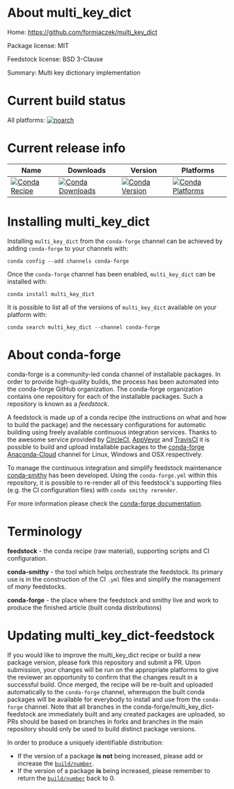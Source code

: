 About multi_key_dict
====================

Home: https://github.com/formiaczek/multi_key_dict

Package license: MIT

Feedstock license: BSD 3-Clause

Summary: Multi key dictionary implementation



Current build status
====================

All platforms:
[![noarch](https://img.shields.io/circleci/project/github/conda-forge/multi_key_dict-feedstock/master.svg?label=noarch)](https://circleci.com/gh/conda-forge/multi_key_dict-feedstock)

Current release info
====================

| Name | Downloads | Version | Platforms |
| --- | --- | --- | --- |
| [![Conda Recipe](https://img.shields.io/badge/recipe-multi_key_dict-green.svg)](https://anaconda.org/conda-forge/multi_key_dict) | [![Conda Downloads](https://img.shields.io/conda/dn/conda-forge/multi_key_dict.svg)](https://anaconda.org/conda-forge/multi_key_dict) | [![Conda Version](https://img.shields.io/conda/vn/conda-forge/multi_key_dict.svg)](https://anaconda.org/conda-forge/multi_key_dict) | [![Conda Platforms](https://img.shields.io/conda/pn/conda-forge/multi_key_dict.svg)](https://anaconda.org/conda-forge/multi_key_dict) |

Installing multi_key_dict
=========================

Installing `multi_key_dict` from the `conda-forge` channel can be achieved by adding `conda-forge` to your channels with:

```
conda config --add channels conda-forge
```

Once the `conda-forge` channel has been enabled, `multi_key_dict` can be installed with:

```
conda install multi_key_dict
```

It is possible to list all of the versions of `multi_key_dict` available on your platform with:

```
conda search multi_key_dict --channel conda-forge
```


About conda-forge
=================

conda-forge is a community-led conda channel of installable packages.
In order to provide high-quality builds, the process has been automated into the
conda-forge GitHub organization. The conda-forge organization contains one repository
for each of the installable packages. Such a repository is known as a *feedstock*.

A feedstock is made up of a conda recipe (the instructions on what and how to build
the package) and the necessary configurations for automatic building using freely
available continuous integration services. Thanks to the awesome service provided by
[CircleCI](https://circleci.com/), [AppVeyor](https://www.appveyor.com/)
and [TravisCI](https://travis-ci.org/) it is possible to build and upload installable
packages to the [conda-forge](https://anaconda.org/conda-forge)
[Anaconda-Cloud](https://anaconda.org/) channel for Linux, Windows and OSX respectively.

To manage the continuous integration and simplify feedstock maintenance
[conda-smithy](https://github.com/conda-forge/conda-smithy) has been developed.
Using the ``conda-forge.yml`` within this repository, it is possible to re-render all of
this feedstock's supporting files (e.g. the CI configuration files) with ``conda smithy rerender``.

For more information please check the [conda-forge documentation](https://conda-forge.org/docs/).

Terminology
===========

**feedstock** - the conda recipe (raw material), supporting scripts and CI configuration.

**conda-smithy** - the tool which helps orchestrate the feedstock.
                   Its primary use is in the construction of the CI ``.yml`` files
                   and simplify the management of *many* feedstocks.

**conda-forge** - the place where the feedstock and smithy live and work to
                  produce the finished article (built conda distributions)


Updating multi_key_dict-feedstock
=================================

If you would like to improve the multi_key_dict recipe or build a new
package version, please fork this repository and submit a PR. Upon submission,
your changes will be run on the appropriate platforms to give the reviewer an
opportunity to confirm that the changes result in a successful build. Once
merged, the recipe will be re-built and uploaded automatically to the
`conda-forge` channel, whereupon the built conda packages will be available for
everybody to install and use from the `conda-forge` channel.
Note that all branches in the conda-forge/multi_key_dict-feedstock are
immediately built and any created packages are uploaded, so PRs should be based
on branches in forks and branches in the main repository should only be used to
build distinct package versions.

In order to produce a uniquely identifiable distribution:
 * If the version of a package **is not** being increased, please add or increase
   the [``build/number``](https://conda.io/docs/user-guide/tasks/build-packages/define-metadata.html#build-number-and-string).
 * If the version of a package **is** being increased, please remember to return
   the [``build/number``](https://conda.io/docs/user-guide/tasks/build-packages/define-metadata.html#build-number-and-string)
   back to 0.
